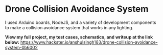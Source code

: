 # Drone Collision Avoidance System
I used Arduino boards, NodeJS, and a variety of development components to make a collision avoidance system that works in any lighting.

**View my full project, my test cases, schematics, and writeup at the link below:**
https://www.hackster.io/anshulsingh163/drone-collision-avoidance-system-0b6002

